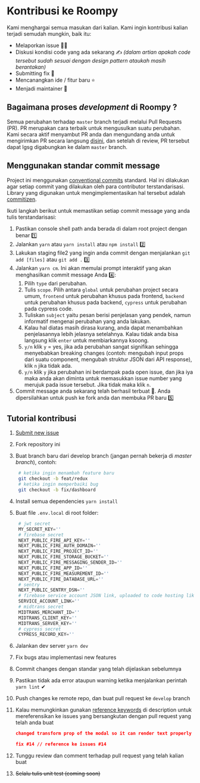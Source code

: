 # Kontribusi ke Roompy

Kami menghargai semua masukan dari kalian. Kami ingin kontribusi kalian terjadi semudah mungkin, baik itu:

- Melaporkan issue 🙋‍♂️
- Diskusi kondisi code yang ada sekarang ✍ _(dalam artian apakah code tersebut sudah sesuai dengan design pattern ataukah masih berantakan)_
- Submitting fix 🔨
- Mencanangkan ide / fitur baru ⭐
- Menjadi maintainer 👑

## Bagaimana proses _development_ di Roompy ?

Semua perubahan terhadap `master` branch terjadi melalui Pull Requests (PR). PR merupakan cara terbaik untuk mengusulkan suatu perubahan. Kami secara aktif menyambut PR anda dan mengundang anda untuk mengirimkan PR secara langsung [disini](https://github.com/rifandani/roompy/pulls), dan setelah di review, PR tersebut dapat lgsg digabungkan ke dalam `master` branch.

## Menggunakan standar commit message

Project ini menggunakan [conventional commits](https://www.conventionalcommits.org/en/v1.0.0-beta.2/) standard. Hal ini dilakukan agar setiap commit yang dilakukan oleh para contributor terstandarisasi. Library yang digunakan untuk mengimplementasikan hal tersebut adalah [commitizen](https://github.com/commitizen/cz-cli).

Ikuti langkah berikut untuk memastikan setiap commit message yang anda tulis terstandarisasi:

1. Pastikan console shell path anda berada di dalam root project dengan benar 1️⃣
2. Jalankan `yarn` atau `yarn install` atau `npm install` 2️⃣
3. Lakukan staging file2 yang ingin anda commit dengan menjalankan `git add [files]` atau `git add .` 3️⃣
4. Jalankan `yarn cm`. Ini akan memulai prompt interaktif yang akan menghasilkan commit message Anda 4️⃣:
   1. Pilih `type` dari perubahan.
   2. Tulis `scope`. Pilih antara `global` untuk perubahan project secara umum, `frontend` untuk perubahan khusus pada frontend, `backend` untuk perubahan khusus pada backend, `cypress` untuk perubahan pada cypress code.
   3. Tuliskan `subject` yaitu pesan berisi penjelasan yang pendek, namun informatif mengenai perubahan yang anda lakukan.
   4. Kalau hal diatas masih dirasa kurang, anda dapat menambahkan penjelasannya lebih jelasnya setelahnya. Kalau tidak anda bisa langsung klik `enter` untuk membiarkannya ksoong.
   5. `y/n` klik `y` = yes, jika ada perubahan sangat signifikan sehingga menyebabkan breaking changes (contoh: mengubah input props dari suatu component, mengubah struktur JSON dari API response), klik `n` jika tidak ada.
   6. `y/n` klik `y` jika perubahan ini berdampak pada open issue, dan jika iya maka anda akan diminta untuk memasukkan issue number yang merujuk pada issue tersebut. Jika tidak maka klik `n`.
5. Commit message anda sekarang telah berhasil terbuat 🎉. Anda dipersilahkan untuk push ke fork anda dan membuka PR baru 5️⃣

## Tutorial kontribusi

1. [Submit new issue](https://github.com/rifandani/roompy/issues)
2. Fork repository ini
3. Buat branch baru dari develop branch (jangan pernah bekerja di _master branch_), contoh:

   ```bash
    # ketika ingin menambah feature baru
    git checkout -b feat/redux
    # ketika ingin memperbaiki bug
    git checkout -b fix/dashboard
   ```

4. Install semua dependencies `yarn install`
5. Buat file `.env.local` di root folder:

   ```py
    # jwt secret
    MY_SECRET_KEY=''
    # firebase secret
    NEXT_PUBLIC_FIRE_API_KEY=''
    NEXT_PUBLIC_FIRE_AUTH_DOMAIN=''
    NEXT_PUBLIC_FIRE_PROJECT_ID=''
    NEXT_PUBLIC_FIRE_STORAGE_BUCKET=''
    NEXT_PUBLIC_FIRE_MESSAGING_SENDER_ID=''
    NEXT_PUBLIC_FIRE_APP_ID=''
    NEXT_PUBLIC_FIRE_MEASUREMENT_ID=''
    NEXT_PUBLIC_FIRE_DATABASE_URL=''
    # sentry
    NEXT_PUBLIC_SENTRY_DSN=''
    # firebase service account JSON link, uploaded to code hosting like gist
    SERVICE_ACCOUNT_LINK=''
    # midtrans secret
    MIDTRANS_MERCHANT_ID=''
    MIDTRANS_CLIENT_KEY=''
    MIDTRANS_SERVER_KEY=''
    # cypress secret
    CYPRESS_RECORD_KEY=''
   ```

6. Jalankan dev server `yarn dev`
7. Fix bugs atau implementasi new features
8. Commit changes dengan standar yang telah dijelaskan sebelumnya
9. Pastikan tidak ada error ataupun warning ketika menjalankan perintah `yarn lint` ✔
10. Push changes ke remote repo, dan buat pull request ke `develop` branch
11. Kalau memungkinkan gunakan [reference keywords](https://docs.github.com/en/issues/tracking-your-work-with-issues/creating-issues/linking-a-pull-request-to-an-issue) di description untuk mereferensikan ke issues yang bersangkutan dengan pull request yang telah anda buat

    ```json
    changed transform prop of the modal so it can render text properly

    fix #14 // reference ke issues #14
    ```

12. Tunggu review dan comment terhadap pull request yang telah kalian buat
13. ~~Selalu tulis unit test (coming soon)~~
